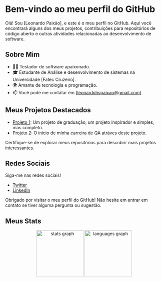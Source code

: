 # Bem-vindo ao meu perfil do GitHub

Olá! Sou [Leonardo Paixão], e este é o meu perfil no GitHub. Aqui você encontrará alguns dos meus projetos, contribuições para repositórios de código aberto e outras atividades relacionadas ao desenvolvimento de software.

## Sobre Mim

- 👨‍💻 Testador de software apaixonado.
- 🎓 Estudante de Análise e desenvolvimento de sistemas na Universidade [Fatec Cruzeiro].
- 🌍 Amante de tecnologia e programação.
- 📫 Você pode me contatar em [leonardohspaixao@gmail.com].

## Meus Projetos Destacados

- [Projeto 1](https://github.com/LeohsPaixao/Graduation-work): Um projeto de graduação, um projeto inspirador e simples, mas completo.
- [Projeto 2](https://github.com/LeohsPaixao/Cypress): O inicio de minha carreira de QA atráves deste projeto.

Certifique-se de explorar meus repositórios para descobrir mais projetos interessantes.


## Redes Sociais

Siga-me nas redes sociais!

- [Twitter](https://twitter.com/LeoSilvaPaixao)
- [LinkedIn](https://www.linkedin.com/in/leonardo-h-597293157/)

Obrigado por visitar o meu perfil do GitHub! Não hesite em entrar em contato se tiver alguma pergunta ou sugestão.

## Meus Stats

<div align="center">
  <img src="https://github-readme-stats.vercel.app/api?username=LeohsPaixao&hide_title=false&hide_rank=false&show_icons=true&include_all_commits=true&count_private=true&disable_animations=false&theme=neon&locale=en&hide_border=false&order=1" height="150" alt="stats graph"  />
  <img src="https://github-readme-stats.vercel.app/api/top-langs?username=LeohsPaixao&locale=en&hide_title=false&layout=compact&card_width=320&langs_count=5&theme=neon&hide_border=false&order=2" height="150" alt="languages graph"  />
</div>

###


<!---
LeohsPaixao/LeohsPaixao is a ✨ special ✨ repository because its `README.md` (this file) appears on your GitHub profile.
You can click the Preview link to take a look at your changes.
--->
